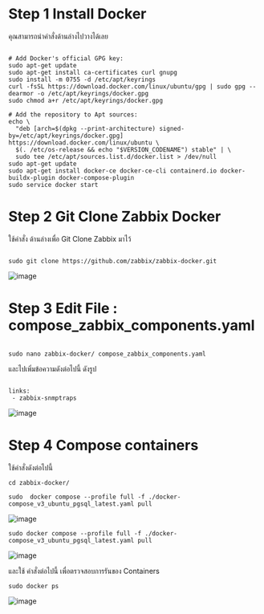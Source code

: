 # Step 1 Install Docker

คุณสามารถนำคำสั่งด้านล่างไปวางได้เลย

~~~

# Add Docker's official GPG key:
sudo apt-get update
sudo apt-get install ca-certificates curl gnupg
sudo install -m 0755 -d /etc/apt/keyrings
curl -fsSL https://download.docker.com/linux/ubuntu/gpg | sudo gpg --dearmor -o /etc/apt/keyrings/docker.gpg
sudo chmod a+r /etc/apt/keyrings/docker.gpg

# Add the repository to Apt sources:
echo \
  "deb [arch=$(dpkg --print-architecture) signed-by=/etc/apt/keyrings/docker.gpg] https://download.docker.com/linux/ubuntu \
  $(. /etc/os-release && echo "$VERSION_CODENAME") stable" | \
  sudo tee /etc/apt/sources.list.d/docker.list > /dev/null
sudo apt-get update
sudo apt-get install docker-ce docker-ce-cli containerd.io docker-buildx-plugin docker-compose-plugin
sudo service docker start

~~~

# Step 2 Git Clone Zabbix Docker 

ใช้คำสั่ง ด้านล่างเพื่อ Git Clone Zabbix มาไว้

~~~

sudo git clone https://github.com/zabbix/zabbix-docker.git

~~~

 ![image](https://github.com/lersakk/ZabbixUserManual/assets/136166133/5cf16685-d24e-42c1-9d96-b7f00ead8693)

# Step 3 Edit File : compose_zabbix_components.yaml 

~~~

sudo nano zabbix-docker/ compose_zabbix_components.yaml

~~~

และไปเพิ่มข้อความดังต่อไปนี้ ดังรูป

~~~

links:
 - zabbix-snmptraps

~~~

![image](https://github.com/lersakk/ZabbixUserManual/assets/136166133/65d031b3-cc0e-48d4-bbb7-54879d464222)


# Step 4 Compose  containers

ใช้คำสั่งดังต่อไปนี้

~~~
cd zabbix-docker/
~~~

~~~
sudo  docker compose --profile full -f ./docker-compose_v3_ubuntu_pgsql_latest.yaml pull 
~~~

![image](https://github.com/lersakk/ZabbixUserManual/assets/136166133/bb52fb03-d632-4622-82a3-2933b2dd70cd)


~~~
sudo docker compose --profile full -f ./docker-compose_v3_ubuntu_pgsql_latest.yaml pull
~~~

![image](https://github.com/lersakk/ZabbixUserManual/assets/136166133/919269a8-3c2f-45a0-809e-46b1acf6f156)



และใช้ คำสั่งต่อไปนี้ เพื่อตรวจสอบการรันของ Containers

~~~
sudo docker ps
~~~

![image](https://github.com/lersakk/ZabbixUserManual/assets/136166133/8350733a-26db-4595-9859-b0f43073fb4e)





